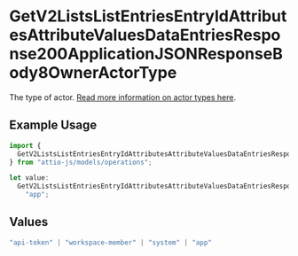 # GetV2ListsListEntriesEntryIdAttributesAttributeValuesDataEntriesResponse200ApplicationJSONResponseBody8OwnerActorType

The type of actor. [Read more information on actor types here](/docs/actors).

## Example Usage

```typescript
import {
  GetV2ListsListEntriesEntryIdAttributesAttributeValuesDataEntriesResponse200ApplicationJSONResponseBody8OwnerActorType,
} from "attio-js/models/operations";

let value:
  GetV2ListsListEntriesEntryIdAttributesAttributeValuesDataEntriesResponse200ApplicationJSONResponseBody8OwnerActorType =
    "app";
```

## Values

```typescript
"api-token" | "workspace-member" | "system" | "app"
```